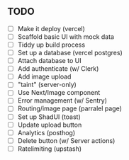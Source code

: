## TODO

- [ ] Make it deploy (vercel)
- [ ] Scaffold basic UI with mock data
- [ ] Tiddy up build process
- [ ] Set up a database (vercel postgres)
- [ ] Attach database to UI
- [ ] Add authenticate (w/ Clerk)
- [ ] Add image upload
- [ ] "taint" (server-only)
- [ ] Use Next/Image component
- [ ] Error management (w/ Sentry)
- [ ] Routing/image page (parralel page)
- [ ] Set up ShadUI (toast)
- [ ] Update upload button
- [ ] Analytics (posthog)
- [ ] Delete button (w/ Server actions)
- [ ] Ratelimiting (upstash)
